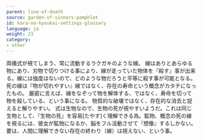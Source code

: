 ```yaml
---
parent: line-of-death
source: garden-of-sinners-pamphlet
id: kara-no-kyoukai-settings-glossary
language: ja
weight: 23
category:
- other
---
```


両儀式が視てしまう、常に流動するラクガキのような線。
線はありとあらゆる物にあり、刃物で切りつける事により、線が走っていた物体を『殺す』事が出来る。線には強度はないので、どのような物だろうと平等に殺す事が可能となる。
死の線は『物が切れやすい』線ではなく、存在の寿命という概念がカタチになったもの。
厳密に言えば、線をなぞって物を解体する、ではなく、寿命を切って物を殺している、という事になる。
物質的な破壊ではなく、存在的な消去と捉えると解りやすい。
式は生物なので、生物の死が視やすいようだ。これは同じ生物として、『生物の死』を容易[たやす]く理解できる為。鉱物、概念の死の線を視るには、彼女が鉱物になるか、脳をフル活動させて『想像』するしかない。
要は、人間に理解できない存在の終わり（線）は視えない、という事。
